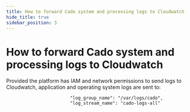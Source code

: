 ```yaml
---
title: How to forward Cado system and processing logs to Cloudwatch
hide_title: true
sidebar_position: 3
---
```


# How to forward Cado system and processing logs to Cloudwatch

Provided the platform has IAM and network permissions to send logs to Cloudwatch, application and operating system logs are sent to:
```
                        "log_group_name": "/var/logs/cado",
                        "log_stream_name": "cado-logs-all"
```